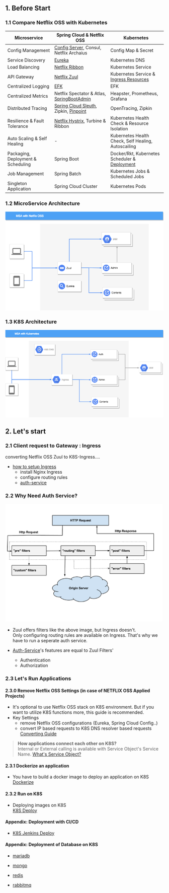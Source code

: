 ## 1. Before Start

### 1.1 Compare Netflix OSS with Kubernetes

| Microservice    | Spring Cloud & Netflix OSS  |Kubernetes      |
|------|------|------|
| Config Management|[Config Server][Config Server], Consul, Netflix Archaius | Config Map & Secret |
| Service Discovery                  | [Eureka][Eureka] | Kubernetes DNS                     |
| Load Balancing                     | [Netflix Ribbon][Ribbon]                | Kubernetes Service                                  |
| API Gateway                        | [Netflix Zuul][Zuul]                    | Kubernetes Service & [Ingress Resources][Ingress]   |
| Centralized Logging                | [EFK][EFK]                              | EFK                                                 |
| Centralized Metrics                | Netflix Spectator & Atlas, [SpringBootAdmin][SpringBootAdmin]| Heapster, Prometheus, Grafana  |
| Distributed Tracing                | [Spring Cloud Sleuth][Sleuth], Zipkin, [Pinpoint][Pinpoint]   | OpenTracing, Zipkin           |
| Resilience & Fault Tolerance       | [Netflix Hystrix][Hystrix], Turbine & Ribbon | Kubernetes Health Check & Resource Isolation   |
| Auto Scaling & Self Healing        | -                                       | Kubernetes Health Check, Self Healing, Autoscailing |
| Packaging, Deployment & Scheduling | Spring Boot                             | Docker/Rkt, Kubernetes Scheduler & [Deployment][Deployment]|
| Job Management                     | Spring Batch                            | Kubernetes Jobs & Scheduled Jobs                    |
| Singleton Application              | Spring Cloud Cluster                    | Kubernetes Pods                                     |




### 1.2 MicroService Architecture
<img src="../image/msa_with_netflix.png" width="600">


### 1.3 K8S Architecture
<img src="../image/msa_with_kubernetes.png" width="600">

## 2. Let's start

### 2.1 Client request to Gateway : Ingress
  converting Netflix OSS Zuul to K8S-Ingress....
   - [how to setup Ingress][ConvertIngress]
     - install Nginx Ingress
     - configure routing rules
     - [auth-service](./ingress/auth-service-deploy.md)

### 2.2 Why Need Auth Service?
   <img src="../image/zuul_filter.png" width="500">   

  - Zuul offers filters like the above image, but Ingress doesn't.  
  Only configuring routing rules are available on Ingress. That's why we have to run a seperate auth service.     

  - [Auth-Service](./ingress/auth-service-deploy.md)'s features are equal to Zuul Filters'
    - Authentication
    - Authorization

### 2.3 Let's Run Applications

#### 2.3.0 Remove Netflix OSS Settings (in case of NETFLIX OSS Applied Projects)
 - It's optional to use Netflix OSS stack on K8S environment. But if you want to utilize K8S functions more, this guide is recommended.  
 - Key Settings
   - remove Netflix OSS configurations (Eureka, Spring Cloud Config..)
   - convert IP based requests to K8S DNS resolver based requests  
   [Converting Guide](./service_converting/contents/modify_netflix_in_content.md)    

> **How applications connect each other on K8S?**  
 Internal or External calling is available with Service Object's Service Name.
 [What's Service Object?][Service]  

#### 2.3.1 Dockerize an application
- You have to build a docker image to deploy an application on K8S  
[Dockerize](./service_converting/contents/dockerize_content.md)
#### 2.3.2 Run on K8S
- Deploying images on K8S  
[K8S Deploy](./service_converting/contents/run_content_in_k8s.md)
#### Appendix: Deployment with CI/CD
- [K8S Jenkins Deploy](../3.CICD/kubernetes_deploy.md)
#### Appendix: Deployment of Database on K8S
- [mariadb](./mariadb/README.md)
- [mongo](./mongo/README.md)
- [redis](./redis/README.md)
- [rabbitmq](./rabbitmq/README.md)





  [Config Server]: https://coe.gitbook.io/guide/config/springcloudconfig "Config Server"
  [Eureka]: https://coe.gitbook.io/guide/service-discovery/eureka "Eureka"
  [Ribbon]: https://coe.gitbook.io/guide/load-balancing/ribbon "Ribbon"
  [Zuul]: https://coe.gitbook.io/guide/gateway/zuul "Zuul"
  [EFK]: https://coe.gitbook.io/guide/log/efk "EFK"
  [SpringBootAdmin]: https://coe.gitbook.io/guide/monitoring/spring-boot-admin "SpringBootAdmin"
  [Sleuth]: https://coe.gitbook.io/guide/log/sleuth "Sleuth"
  [Pinpoint]: https://coe.gitbook.io/guide/tracing/pinpoint "Pinpoint"
  [Hystrix]: https://coe.gitbook.io/guide/circuit-breaker/hystrix "Hystrix"
  [Deployment]: ../2.개념/deploymentstrategies.md "Deployment"
  [Service]: ../2.개념/kubernetes.md#L131 "Service"

  [Ingress]: ../2.%EA%B0%9C%EB%85%90/kubernetes-ingress.md "Ingress"

  [ConvertIngress]: ./ingress/README.md "ConvertIngress"

  [KubernetesService]: https://kubernetes.io/docs/concepts/services-networking/service/ "KubernetesService"
